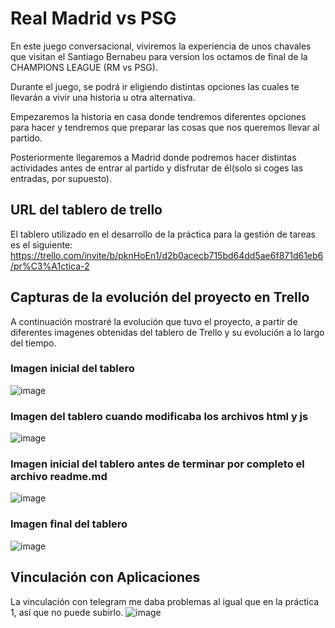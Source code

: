 # Real Madrid vs PSG
En este juego conversacional, viviremos la experiencia de 
unos chavales que visitan el Santiago Bernabeu para version
los octamos de final de la CHAMPIONS LEAGUE (RM vs PSG).

Durante el juego, se podrá ir eligiendo distintas opciones 
las cuales te llevarán a vivir una historia u otra alternativa.

Empezaremos la historia en casa donde tendremos diferentes opciones
para hacer y tendremos que preparar las cosas que nos queremos llevar 
al partido.

Posteriormente llegaremos a Madrid donde podremos hacer distintas actividades
antes de entrar al partido y disfrutar de él(solo si coges las entradas, por supuesto).

## URL del tablero de trello

El tablero utilizado en el desarrollo de la práctica para la gestión de tareas es el siguiente: https://trello.com/invite/b/pknHoEn1/d2b0acecb715bd64dd5ae6f871d61eb6/pr%C3%A1ctica-2


## Capturas de la evolución del proyecto en Trello

A continuación mostraré la evolución que tuvo el proyecto, a partir de diferentes
imagenes obtenidas del tablero de Trello y su evolución a lo largo del tiempo.

### Imagen inicial del tablero
![image](https://user-images.githubusercontent.com/99321533/158457002-a04ab9c3-ccdc-4a2e-90df-fa5d44c6c7d8.png)

### Imagen del tablero cuando modificaba los archivos html y js
![image](https://user-images.githubusercontent.com/99321533/158457067-5f969e5c-947b-4ed7-a20a-063387b83f7d.png)

### Imagen inicial del tablero antes de terminar por completo el archivo readme.md
![image](https://user-images.githubusercontent.com/99321533/158457109-72511591-5320-44ef-93d5-a7cfce7b6c42.png)

### Imagen final del tablero 
![image](https://user-images.githubusercontent.com/99321533/158457550-2118581d-fa57-405d-a69c-75b4b1ee93e2.png)

## Vinculación con Aplicaciones
La vinculación con telegram me daba problemas al igual que en la práctica 1, así que no puede subirlo.
![image](https://user-images.githubusercontent.com/99321533/158457888-371e3849-0296-4be9-95fd-2fb2bcc674bf.png)




